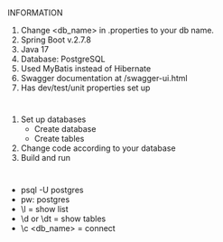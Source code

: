 #

INFORMATION
1. Change <db_name> in .properties to your db name.
2. Spring Boot v.2.7.8
3. Java 17
4. Database: PostgreSQL
5. Used MyBatis instead of Hibernate
6. Swagger documentation at /swagger-ui.html
7. Has dev/test/unit properties set up

#

1. Set up databases
    - Create database
    - Create tables
2. Change code according to your database
3. Build and run

#

- psql -U postgres
- pw: postgres
- \l = show list
- \d or \dt = show tables
- \c <db_name> = connect
